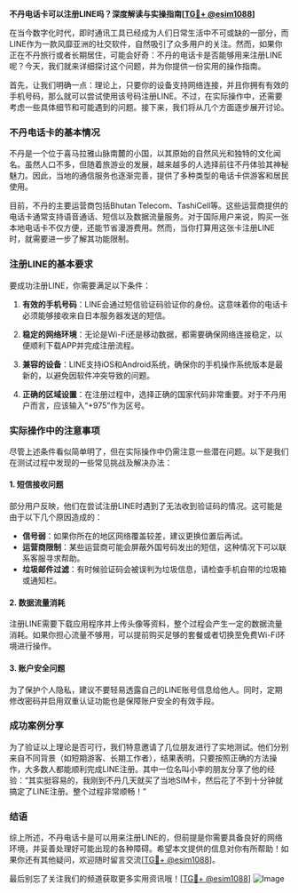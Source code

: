 **不丹电话卡可以注册LINE吗？深度解读与实操指南[[TG💪+ @esim1088](https://t.me/s/esim1088)]**

在当今数字化时代，即时通讯工具已经成为人们日常生活中不可或缺的一部分，而LINE作为一款风靡亚洲的社交软件，自然吸引了众多用户的关注。然而，如果你正在不丹旅行或者长期居住，可能会好奇：不丹的电话卡是否能够用来注册LINE呢？今天，我们就来详细探讨这个问题，并为你提供一份实用的操作指南。

首先，让我们明确一点：理论上，只要你的设备支持网络连接，并且你拥有有效的手机号码，那么就可以尝试使用该号码注册LINE。不过，在实际操作中，还需要考虑一些具体细节和可能遇到的问题。接下来，我们将从几个方面逐步展开讨论。

### 不丹电话卡的基本情况

不丹是一个位于喜马拉雅山脉南麓的小国，以其原始的自然风光和独特的文化闻名。虽然人口不多，但随着旅游业的发展，越来越多的人选择前往不丹体验其神秘魅力。因此，当地的通信服务也逐渐完善，提供了多种类型的电话卡供游客和居民使用。

目前，不丹的主要运营商包括Bhutan Telecom、TashiCell等。这些运营商提供的电话卡通常支持语音通话、短信以及数据流量服务。对于国际用户来说，购买一张本地电话卡不仅方便，还能节省漫游费用。然而，当你打算用这张卡注册LINE时，就需要进一步了解其功能限制。

### 注册LINE的基本要求

要成功注册LINE，你需要满足以下条件：

1. **有效的手机号码**：LINE会通过短信验证码验证你的身份。这意味着你的电话卡必须能够接收来自日本服务器发送的短信。
   
2. **稳定的网络环境**：无论是Wi-Fi还是移动数据，都需要确保网络连接稳定，以便顺利下载APP并完成注册流程。

3. **兼容的设备**：LINE支持iOS和Android系统，确保你的手机操作系统版本是最新的，以避免因软件冲突导致的问题。

4. **正确的区域设置**：在注册过程中，选择正确的国家代码非常重要。对于不丹用户而言，应该输入“+975”作为区号。

### 实际操作中的注意事项

尽管上述条件看似简单明了，但在实际操作中仍需注意一些潜在问题。以下是我们在测试过程中发现的一些常见挑战及解决办法：

#### 1. 短信接收问题
部分用户反映，他们在尝试注册LINE时遇到了无法收到验证码的情况。这可能是由于以下几个原因造成的：
   - **信号弱**：如果你所在的地区网络覆盖较差，建议更换位置后再试。
   - **运营商限制**：某些运营商可能会屏蔽外国号码发出的短信，这种情况下可以联系客服寻求帮助。
   - **垃圾邮件过滤**：有时候验证码会被误判为垃圾信息，请检查手机自带的垃圾箱或通知栏。

#### 2. 数据流量消耗
注册LINE需要下载应用程序并上传头像等资料，整个过程会产生一定的数据流量消耗。如果你担心流量不够用，可以提前购买足够的套餐或者切换至免费Wi-Fi环境进行操作。

#### 3. 账户安全问题
为了保护个人隐私，建议不要轻易透露自己的LINE账号信息给他人。同时，定期修改密码并启用双重认证功能也是保障账户安全的有效手段。

### 成功案例分享

为了验证以上理论是否可行，我们特意邀请了几位朋友进行了实地测试。他们分别来自不同背景（如短期游客、长期工作者），结果表明，只要按照正确的方法操作，大多数人都能顺利完成LINE注册。其中一位名叫小李的朋友分享了他的经验：“其实挺容易的，我刚到不丹几天就买了当地SIM卡，然后花了不到十分钟就搞定了LINE注册。整个过程非常顺畅！”

### 结语

综上所述，不丹电话卡是可以用来注册LINE的，但前提是你需要具备良好的网络环境，并妥善处理好可能出现的各种障碍。希望本文提供的信息对你有所帮助！如果你还有其他疑问，欢迎随时留言交流[[TG💪+ @esim1088](https://t.me/s/esim1088)]。

最后别忘了关注我们的频道获取更多实用资讯哦！[[TG💪+ @esim1088](https://t.me/s/esim1088)] ![Image](https://i.postimg.cc/4NQfJmqS/Snipaste-2025-05-13-00-14-12.png)
